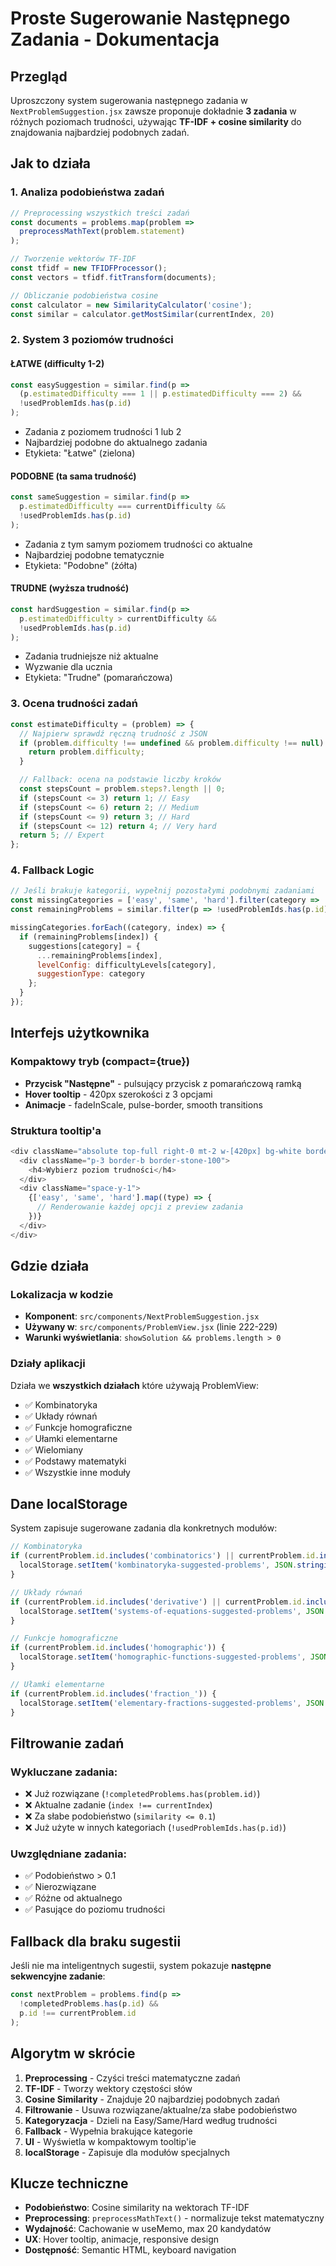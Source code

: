 # Proste Sugerowanie Następnego Zadania - Dokumentacja

## Przegląd
Uproszczony system sugerowania następnego zadania w `NextProblemSuggestion.jsx` zawsze proponuje dokładnie **3 zadania** w różnych poziomach trudności, używając **TF-IDF + cosine similarity** do znajdowania najbardziej podobnych zadań.

## Jak to działa

### 1. Analiza podobieństwa zadań
```javascript
// Preprocessing wszystkich treści zadań
const documents = problems.map(problem =>
  preprocessMathText(problem.statement)
);

// Tworzenie wektorów TF-IDF
const tfidf = new TFIDFProcessor();
const vectors = tfidf.fitTransform(documents);

// Obliczanie podobieństwa cosine
const calculator = new SimilarityCalculator('cosine');
const similar = calculator.getMostSimilar(currentIndex, 20)
```

### 2. System 3 poziomów trudności

#### **ŁATWE** (difficulty 1-2)
```javascript
const easySuggestion = similar.find(p =>
  (p.estimatedDifficulty === 1 || p.estimatedDifficulty === 2) &&
  !usedProblemIds.has(p.id)
);
```
- Zadania z poziomem trudności 1 lub 2
- Najbardziej podobne do aktualnego zadania
- Etykieta: "Łatwe" (zielona)

#### **PODOBNE** (ta sama trudność)
```javascript
const sameSuggestion = similar.find(p =>
  p.estimatedDifficulty === currentDifficulty &&
  !usedProblemIds.has(p.id)
);
```
- Zadania z tym samym poziomem trudności co aktualne
- Najbardziej podobne tematycznie
- Etykieta: "Podobne" (żółta)

#### **TRUDNE** (wyższa trudność)
```javascript
const hardSuggestion = similar.find(p =>
  p.estimatedDifficulty > currentDifficulty &&
  !usedProblemIds.has(p.id)
);
```
- Zadania trudniejsze niż aktualne
- Wyzwanie dla ucznia
- Etykieta: "Trudne" (pomarańczowa)

### 3. Ocena trudności zadań
```javascript
const estimateDifficulty = (problem) => {
  // Najpierw sprawdź ręczną trudność z JSON
  if (problem.difficulty !== undefined && problem.difficulty !== null) {
    return problem.difficulty;
  }

  // Fallback: ocena na podstawie liczby kroków
  const stepsCount = problem.steps?.length || 0;
  if (stepsCount <= 3) return 1; // Easy
  if (stepsCount <= 6) return 2; // Medium
  if (stepsCount <= 9) return 3; // Hard
  if (stepsCount <= 12) return 4; // Very hard
  return 5; // Expert
};
```

### 4. Fallback Logic
```javascript
// Jeśli brakuje kategorii, wypełnij pozostałymi podobnymi zadaniami
const missingCategories = ['easy', 'same', 'hard'].filter(category => !suggestions[category]);
const remainingProblems = similar.filter(p => !usedProblemIds.has(p.id));

missingCategories.forEach((category, index) => {
  if (remainingProblems[index]) {
    suggestions[category] = {
      ...remainingProblems[index],
      levelConfig: difficultyLevels[category],
      suggestionType: category
    };
  }
});
```

## Interfejs użytkownika

### Kompaktowy tryb (compact={true})
- **Przycisk "Następne"** - pulsujący przycisk z pomarańczową ramką
- **Hover tooltip** - 420px szerokości z 3 opcjami
- **Animacje** - fadeInScale, pulse-border, smooth transitions

### Struktura tooltip'a
```javascript
<div className="absolute top-full right-0 mt-2 w-[420px] bg-white border border-stone-200 rounded-lg shadow-xl">
  <div className="p-3 border-b border-stone-100">
    <h4>Wybierz poziom trudności</h4>
  </div>
  <div className="space-y-1">
    {['easy', 'same', 'hard'].map((type) => {
      // Renderowanie każdej opcji z preview zadania
    })}
  </div>
</div>
```

## Gdzie działa

### Lokalizacja w kodzie
- **Komponent**: `src/components/NextProblemSuggestion.jsx`
- **Używany w**: `src/components/ProblemView.jsx` (linie 222-229)
- **Warunki wyświetlania**: `showSolution && problems.length > 0`

### Działy aplikacji
Działa we **wszystkich działach** które używają ProblemView:
- ✅ Kombinatoryka
- ✅ Układy równań
- ✅ Funkcje homograficzne
- ✅ Ułamki elementarne
- ✅ Wielomiany
- ✅ Podstawy matematyki
- ✅ Wszystkie inne moduły

## Dane localStorage

System zapisuje sugerowane zadania dla konkretnych modułów:

```javascript
// Kombinatoryka
if (currentProblem.id.includes('combinatorics') || currentProblem.id.includes('kombinatoryka')) {
  localStorage.setItem('kombinatoryka-suggested-problems', JSON.stringify(suggestedIds));
}

// Układy równań
if (currentProblem.id.includes('derivative') || currentProblem.id.includes('uklady_rownan')) {
  localStorage.setItem('systems-of-equations-suggested-problems', JSON.stringify(suggestedIds));
}

// Funkcje homograficzne
if (currentProblem.id.includes('homographic')) {
  localStorage.setItem('homographic-functions-suggested-problems', JSON.stringify(suggestedIds));
}

// Ułamki elementarne
if (currentProblem.id.includes('fraction_')) {
  localStorage.setItem('elementary-fractions-suggested-problems', JSON.stringify(suggestedIds));
}
```

## Filtrowanie zadań

### Wykluczane zadania:
- ❌ Już rozwiązane (`!completedProblems.has(problem.id)`)
- ❌ Aktualne zadanie (`index !== currentIndex`)
- ❌ Za słabe podobieństwo (`similarity <= 0.1`)
- ❌ Już użyte w innych kategoriach (`!usedProblemIds.has(p.id)`)

### Uwzględniane zadania:
- ✅ Podobieństwo > 0.1
- ✅ Nierozwiązane
- ✅ Różne od aktualnego
- ✅ Pasujące do poziomu trudności

## Fallback dla braku sugestii

Jeśli nie ma inteligentnych sugestii, system pokazuje **następne sekwencyjne zadanie**:

```javascript
const nextProblem = problems.find(p =>
  !completedProblems.has(p.id) &&
  p.id !== currentProblem.id
);
```

## Algorytm w skrócie

1. **Preprocessing** - Czyści treści matematyczne zadań
2. **TF-IDF** - Tworzy wektory częstości słów
3. **Cosine Similarity** - Znajduje 20 najbardziej podobnych zadań
4. **Filtrowanie** - Usuwa rozwiązane/aktualne/za słabe podobieństwo
5. **Kategoryzacja** - Dzieli na Easy/Same/Hard według trudności
6. **Fallback** - Wypełnia brakujące kategorie
7. **UI** - Wyświetla w kompaktowym tooltip'ie
8. **localStorage** - Zapisuje dla modułów specjalnych

## Klucze techniczne

- **Podobieństwo**: Cosine similarity na wektorach TF-IDF
- **Preprocessing**: `preprocessMathText()` - normalizuje tekst matematyczny
- **Wydajność**: Cachowanie w useMemo, max 20 kandydatów
- **UX**: Hover tooltip, animacje, responsive design
- **Dostępność**: Semantic HTML, keyboard navigation